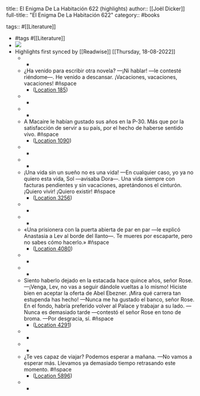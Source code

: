 title:: El Enigma De La Habitación 622 (highlights)
author:: [[Joël Dicker]]
full-title:: "El Enigma De La Habitación 622"
category:: #books

tags:: #[[Literature]]

- #tags #[[Literature]]
- ![](https://m.media-amazon.com/images/I/81-ajyK4KsL._SY160.jpg)
- Highlights first synced by [[Readwise]] [[Thursday, 18-08-2022]]
	- -
	- ¿Ha venido para escribir otra novela? —¡Ni hablar! —le contesté riéndome—. He venido a descansar. ¡Vacaciones, vacaciones, vacaciones! #ñspace
		- ([Location 185](https://readwise.io/to_kindle?action=open&asin=B087QS9GXJ&location=185))
	- -
	- -
	- A Macaire le habían gustado sus años en la P-30. Más que por la satisfacción de servir a su país, por el hecho de haberse sentido vivo. #ñspace
		- ([Location 1090](https://readwise.io/to_kindle?action=open&asin=B087QS9GXJ&location=1090))
	- -
	- -
	- ¡Una vida sin un sueño no es una vida! —En cualquier caso, yo ya no quiero esta vida, Sol —avisaba Dora—. Una vida siempre con facturas pendientes y sin vacaciones, apretándonos el cinturón. ¡Quiero vivir! ¡Quiero existir! #ñspace
		- ([Location 3256](https://readwise.io/to_kindle?action=open&asin=B087QS9GXJ&location=3256))
	- -
	- -
	- «Una prisionera con la puerta abierta de par en par —le explicó Anastasia a Lev al borde del llanto—. Te mueres por escaparte, pero no sabes cómo hacerlo.» #ñspace
		- ([Location 4080](https://readwise.io/to_kindle?action=open&asin=B087QS9GXJ&location=4080))
	- -
	- -
	- Siento haberlo dejado en la estacada hace quince años, señor Rose. —¡Venga, Lev, no vas a seguir dándole vueltas a lo mismo! Hiciste bien en aceptar la oferta de Abel Ebezner. ¡Mira qué carrera tan estupenda has hecho! —Nunca me ha gustado el banco, señor Rose. En el fondo, habría preferido volver al Palace y trabajar a su lado. —Nunca es demasiado tarde —contestó el señor Rose en tono de broma. —Por desgracia, sí. #ñspace
		- ([Location 4291](https://readwise.io/to_kindle?action=open&asin=B087QS9GXJ&location=4291))
	- -
	- -
	- ¿Te ves capaz de viajar? Podemos esperar a mañana. —No vamos a esperar más. Llevamos ya demasiado tiempo retrasando este momento. #ñspace
		- ([Location 5896](https://readwise.io/to_kindle?action=open&asin=B087QS9GXJ&location=5896))
	- -